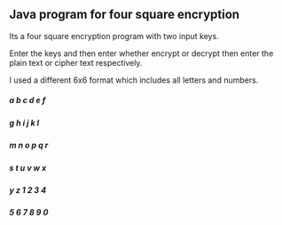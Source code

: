 
<h2>Java program for four square encryption</h2>
<p>Its a four square encryption program with two input keys.</p>
<p>Enter the keys and then enter whether encrypt or decrypt then enter the plain text or cipher text respectively.</p>
<p>I used a different 6x6 format which includes all letters and numbers.</p>
<h5>   a   b   c   d   e   f</h5>
<h5>   g   h   i   j   k   l</h5>
<h5>   m   n   o   p   q   r</h5>
<h5>   s   t   u   v   w   x</h5>
<h5>   y   z   1   2   3   4</h5>
<h5>   5   6   7   8   9   0</h5>
